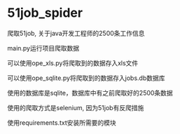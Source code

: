 # 51job_spider
爬取51job, 关于java开发工程师的2500条工作信息

main.py运行项目爬取数据

可以使用ope_xls.py将爬取到的数据存入xls文件

可以使用ope_sqlite.py将爬取到的数据存入jobs.db数据库

使用的数据库是sqlite，数据库中有之前爬取好的2500条数据

使用的爬取方式是selenium, 因为51job有反爬措施

使用requirements.txt安装所需要的模块
